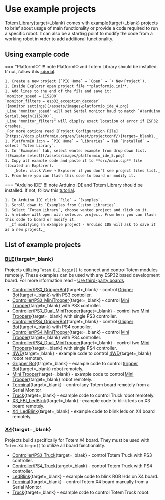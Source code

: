 # Use example projects

[Totem Library](https://github.com/totemmaker/TotemArduino/){target=_blank} comes with [example](https://github.com/totemmaker/TotemArduino/tree/master/examples){target=_blank} projects to brief about usage of main functionality or provide a code required to run a specific robot. It can also be a starting point to modify the code from a working robot in order to add additional functionality.

## Using example code

=== "PlatformIO"
    !!! note
        PlatformIO and Totem Library should be installed. If not, follow this [tutorial](/tutorials/01.ArduinoSetup).

    1. Create a new project (`PIO Home` → `Open` → `+ New Project`).
    1. Inside Explorer open project file **platformio.ini**.
    1. Add lines to the end of the file and save it:  
    `monitor_speed = 115200`  
    `monitor_filters = esp32_exception_decoder`  
    ![monitor settings](/assets/images/platformio_ide_4.png)  
    _Line "monitor_speed" will set Serial monitor baud to match `#!arduino Serial.begin(115200)`._  
    _Line "monitor_filters" will display exact location of error if ESP32 crashes._  
    _For more options read [Project Configuration File](https://docs.platformio.org/en/latest/projectconf/){target=_blank}._  
    1. PlatformIO icon → `PIO Home` → `Libraries` → Tab `Installed` → select `Totem Library`.  
    1. In `Examples` tab, select wanted example from drop down list.
    ![Example select](/assets/images/platformio_ide_5.png)
    1. Copy all example code and paste it to **src/main.cpp** file (located in Explorer).  
        _Note: click View → Explorer if you don't see project files list._  
    1. From here you can flash this code to board or modify it.

=== "Arduino IDE"
    !!! note
        Arduino IDE and Totem Library should be installed. If not, follow this [tutorial](/tutorials/01.ArduinoSetup).

    1. In Arduino IDE click `File` → `Examples`.
    1. Scroll down to `Examples from Custom Libraries`.
    1. Select `Totem Library`, choose wanted project and click on it.
    1. A window will open with selected project. From here you can flash this code to board or modify it.  
      _If modifying an example project - Arduino IDE will ask to save it as a new project._

## List of example projects

### [BLE](https://github.com/totemmaker/TotemArduino/tree/master/examples/BLE){target=_blank}

Projects utilizing `Totem.BLE.begin()` to connect and control Totem modules remotely. These examples can be used with any ESP32 based development board. For more information read - [Use third-party boards](/tutorials/02.UseThirdParty).

* [Controller/PS3_GripperBot](https://github.com/totemmaker/TotemArduino/tree/master/examples/BLE/Controller/PS3_GripperBot/PS3_GripperBot.ino){target=_blank} - control [Gripper Bot](https://totemmaker.net/product/gripper-bot-smartphone-app-controlled-car/){target=_blank} with PS3 controller.  
* [Controller/PS3_MiniTrooper](https://github.com/totemmaker/TotemArduino/tree/master/examples/BLE/Controller/PS3_MiniTrooper/PS3_MiniTrooper.ino){target=_blank} - control [Mini Trooper](https://totemmaker.net/product/mini-trooper/){target=_blank} with PS3 controller.  
* [Controller/PS3_Dual_MiniTrooper](https://github.com/totemmaker/TotemArduino/tree/master/examples/BLE/Controller/PS3_Dual_MiniTrooper/PS3_Dual_MiniTrooper.ino){target=_blank} - control two [Mini Troopers](https://totemmaker.net/product/mini-trooper/){target=_blank} with single PS3 controller.  
* [Controller/PS4_GripperBot](https://github.com/totemmaker/TotemArduino/tree/master/examples/BLE/Controller/PS4_GripperBot/PS4_GripperBot.ino){target=_blank} - control [Gripper Bot](https://totemmaker.net/product/gripper-bot-smartphone-app-controlled-car/){target=_blank} with PS4 controller.  
* [Controller/PS4_MiniTrooper](https://github.com/totemmaker/TotemArduino/tree/master/examples/BLE/Controller/PS4_MiniTrooper/PS4_MiniTrooper.ino){target=_blank} - control [Mini Trooper](https://totemmaker.net/product/mini-trooper/){target=_blank} with PS4 controller.  
* [Controller/PS4_Dual_MiniTrooper](https://github.com/totemmaker/TotemArduino/tree/master/examples/BLE/Controller/PS4_Dual_MiniTrooper/PS4_Dual_MiniTrooper.ino){target=_blank} - control two [Mini Troopers](https://totemmaker.net/product/mini-trooper/){target=_blank} with single PS4 controller.  
* [4WD](https://github.com/totemmaker/TotemArduino/tree/master/examples/BLE/4WD/4WD.ino){target=_blank} - example code to control [4WD](https://totemmaker.net/product/diy-smartphone-controlled-4wd-motor-wheel-kit/){target=_blank} robot remotely.  
* [Gripper Bot](https://github.com/totemmaker/TotemArduino/tree/master/examples/BLE/GripperBot/GripperBot.ino){target=_blank} - example code to control [Gripper Bot](https://totemmaker.net/product/gripper-bot-smartphone-app-controlled-car/){target=_blank} robot remotely.  
* [Mini Trooper](https://github.com/totemmaker/TotemArduino/tree/master/examples/BLE/MiniTrooper/MiniTrooper.ino){target=_blank} - example code to control [Mini Trooper](https://totemmaker.net/product/mini-trooper/){target=_blank} robot remotely.  
* [Terminal](https://github.com/totemmaker/TotemArduino/tree/master/examples/BLE/Terminal/Terminal.ino){target=_blank} - control any Totem board remotely from a Serial Monitor.  
* [Truck](https://github.com/totemmaker/TotemArduino/tree/master/examples/BLE/Truck/Truck.ino){target=_blank} - example code to control Truck robot remotely.  
* [X3_FBI_LedBlink](https://github.com/totemmaker/TotemArduino/tree/master/examples/BLE/X3_FBI_LedBlink/X3_FBI_LedBlink.ino){target=_blank} - example code to blink leds on X3 board remotely.  
* [X4_LedBlink](https://github.com/totemmaker/TotemArduino/tree/master/examples/BLE/X4_LedBlink/X4_LedBlink.ino){target=_blank} - example code to blink leds on X4 board remotely.  

### [X4](https://github.com/totemmaker/TotemArduino/tree/master/examples/X4){target=_blank}

Projects build specifically for Totem X4 board. They must be used with `Totem.X4.begin()` to utilize all board functionality.

* [Controller/PS3_Truck](https://github.com/totemmaker/TotemArduino/tree/master/examples/X4/Controller/PS3_Truck/PS3_Truck.ino){target=_blank} - control Totem Truck with PS3 controller.  
* [Controller/PS4_Truck](https://github.com/totemmaker/TotemArduino/tree/master/examples/X4/Controller/PS4_Truck/PS4_Truck.ino){target=_blank} - control Totem Truck with PS4 controller.  
* [LedBlink](https://github.com/totemmaker/TotemArduino/tree/master/examples/X4/LedBlink/LedBlink.ino){target=_blank} - example code to blink RGB leds on X4 board.  
* [Terminal](https://github.com/totemmaker/TotemArduino/tree/master/examples/X4/Terminal/Terminal.ino){target=_blank} - control Totem X4 board manually from a Serial Monitor.  
* [Truck](https://github.com/totemmaker/TotemArduino/tree/master/examples/X4/Truck/Truck.ino){target=_blank} - example code to control Totem Truck robot.  
